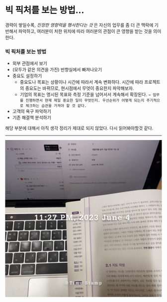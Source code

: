 # 빅 픽처를 보는 방법...

경력이 쌓일수록, _진정한 영향력을 행사한다는 것_ 은 자신의 업무를 좀 더 큰 맥락에 기반해서 파악하고, 여러분이 처한 위치에 따라 여러분의 관점이 큰 영향을 받는 것을 의미한다.

### 빅 픽처를 보는 방법

- 외부 관점에서 보기
- (모두가 같은 의견을 가진) 반향실에서 빠져나오기
- 중요도 설정하기
  - 중요도나 목표는 상황이나 시간에 따라서 계속 변화하다. 시간에 따라 프로젝트의 중요도는 바뀌므로, 현시점에서 무엇이 중요한지 파악해보자.
  - 기업의 목표는 명시된 목표와 측정 기준을 넘어서서 계속해서 확장된다.
    `→ 업무를 진행하면서 현재 제일 중요한 일이 무엇인지. 우선순위가 어떻게 되는지 주기적으로 체크하는 습관을 가져야 할 것 같다.`
- 고객의 욕구 파악하기
- 기존 해결책 분석하기

해당 부분에 대해서 아직 생각 정리가 제대로 되지 않았다. 다시 읽어봐야할것 같다.

---

![230604](./images/230604.JPG)
